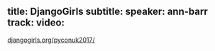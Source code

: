 title: DjangoGirls
subtitle: 
speaker: ann-barr
track: 
video:
---
[djangogirls.org/pyconuk2017/](https://djangogirls.org/pyconuk2017/)